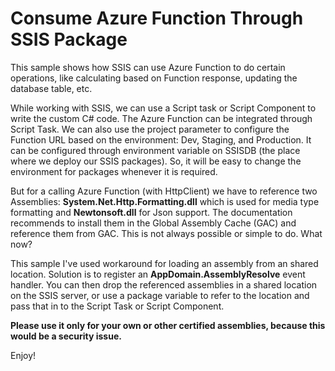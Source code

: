 # Consume Azure Function Through SSIS Package

This sample shows how SSIS can use Azure Function to do certain operations, like calculating based on Function response, updating the database table, etc.

While working with SSIS, we can use a Script task or Script Component to write the custom C# code. The Azure Function can be integrated through Script Task.
We can also use the project parameter to configure the Function URL based on the environment: Dev, Staging, and Production. 
It can be configured through environment variable on SSISDB (the place where we deploy our SSIS packages). So, it will be easy to change the environment for packages whenever it is required.

But for a calling Azure Function (with HttpClient) we have to reference two Assemblies: **System.Net.Http.Formatting.dll** which is used for media type formatting and **Newtonsoft.dll** for Json support.
The documentation recommends to install them in the Global Assembly Cache (GAC) and reference them from GAC. This is not always possible or simple to do. What now?

This sample I've used workaround for loading an assembly from an shared location. Solution is to register an **AppDomain.AssemblyResolve** event handler.
You can then drop the referenced assemblies in a shared location on the SSIS server, or use a package variable to refer to the location and pass that in to the Script Task or Script Component.

**Please use it only for your own or other certified assemblies, because this would be a security issue.**

Enjoy!
